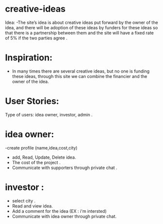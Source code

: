 # creative-ideas

Idea:
-The site’s idea is about creative ideas put forward by the owner of the idea, and there will be adoption of these ideas by funders for these ideas so that there is a partnership between them and the site will have a fixed rate of 5% if the two parties agree .

# Inspiration:
- In many times there are several creative ideas, but no one is funding these ideas, through this site we can combine the financier and the owner of the idea.

# User Stories:
Type of users: idea owner, investor, admin .

# idea owner:
-create profile (name,idea,cost,city)
- add, Read, Update, Delete idea.
- The cost of the project .
- Communicate with supporters through private chat . 


 
 # investor :
- select city .
- Read and view idea.
- Add a comment for the idea (EX : i'm intersted)
- Communicate with idea owner through private chat.

